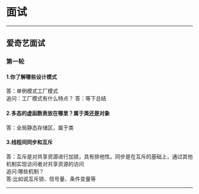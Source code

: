 # 面试

---

## 爱奇艺面试

### 第一轮

#### 1.你了解哪些设计模式

答：单例模式工厂模式  
追问：工厂模式有什么特点？
答：等下总结

#### 2.多态的虚函数表放在哪里？属于类还是对象

答：全局静态存储区，属于类

#### 3.线程间同步和互斥  

答：互斥是对共享资源进行加锁，具有排他性。同步是在互斥的基础上，通过其他机制实现访问者对共享资源的访问  
追问:哪些机制？  
答:比如说互斥锁、信号量、条件变量等

---
